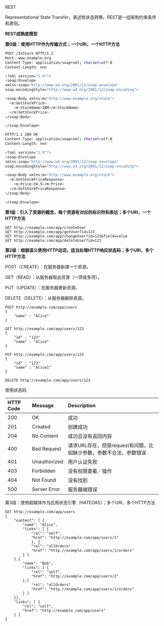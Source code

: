 REST

Representational State Transfer，表述性状态转移。REST是一组架构约束条件和原则。

**REST成熟度模型**

**第0级：使用HTTP作为传输方式；一个URI，一个HTTP方法**

```bash
POST /InStock HTTP/1.1
Host: www.example.org
Content-Type: application/soap+xml; charset=utf-8
Content-Length: nnn

<?xml version="1.0"?>
<soap:Envelope
xmlns:soap="http://www.w3.org/2001/12/soap-envelope"
soap:encodingStyle="http://www.w3.org/2001/12/soap-encoding">

<soap:Body xmlns:m="http://www.example.org/stock">
  <m:GetStockPrice>
    <m:StockName>IBM</m:StockName>
  </m:GetStockPrice>
</soap:Body>

</soap:Envelope>
```

```bash
HTTP/1.1 200 OK
Content-Type: application/soap+xml; charset=utf-8
Content-Length: nnn

<?xml version="1.0"?>
<soap:Envelope
xmlns:soap="http://www.w3.org/2001/12/soap-envelope"
soap:encodingStyle="http://www.w3.org/2001/12/soap-encoding">

<soap:Body xmlns:m="http://www.example.org/stock">
  <m:GetStockPriceResponse>
    <m:Price>34.5</m:Price>
  </m:GetStockPriceResponse>
</soap:Body>

</soap:Envelope>
```

**第1级：引入了资源的概念，每个资源有对应的标识符和表达；多个URI，一个HTTP方法**

```
GET http://example.com/app/createUser
GET http://example.com/app/getUser?id=123
GET http://example.com/app/changeUser?id=123&field=value
GET http://example.com/app/deleteUser?id=123
```

**第2级：根据语义使用HTTP动词，适当处理HTTP响应状态码；多个URI，多个HTTP方法**

POST（CREATE）：在服务器新建一个资源。

GET（READ）：从服务器取出资源（一项或多项）。

PUT（UPDATE）：在服务器更新资源。

DELETE（DELETE）：从服务器删除资源。

```
POST http://example.com/app/users
{ 
    "name" : "Alice"
}

GET http://example.com/app/users/123
{ 
    "id" : "123"
    "name" : "Alice"
}

PUT http://example.com/app/users/123
{ 
    "id" : "123"
    "name" : "Alice1"
}

DELETE http://example.com/app/users/123
```

常用状态码

| HTTP Code | Message | Description |
| :--- | :--- | :--- |
| 200 | OK | 成功 |
| 201 | Created | 创建成功 |
| 204 | No Content | 成功且没有返回内容 |
| 400 | Bad Request | 请求URL存在，但是request有问题，比如缺少参数，参数不合法，参数错误 |
| 401 | Unauthorized | 用户认证失败 |
| 403 | Forbidden | 没有权限查看／操作 |
| 404 | Not Found | 没有找到 |
| 500 | Server Error | 服务器端错误 |

第3级：使用超媒体作为应用状态引擎（HATEOAS）；多个URI，多个HTTP方法

```
GET http://example.com/app/users
{
    "content": [ {
        "name": "Alice",
        "links": [ {
            "rel": "self",
            "href": "http://example.com/app/users/1"
            }, {
            "rel": "allOrders"
            "href": "http://example.com/app/users/1/orders"
        } ]
    },{
        "name": "Bob",
        "links": [ {
            "rel": "self",
            "href": "http://example.com/app/users/2"
        },{
            "rel": "allOrders"
            "href": "http://example.com/app/users/1/orders"
        } ]    
    }],
    "links": [ {
        "rel": "self",
        "href": "http://example.com/app/users"
    } ]
}
```



